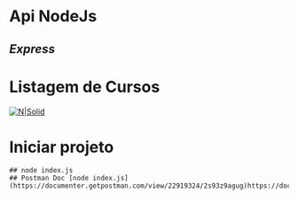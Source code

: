 # Api NodeJs 
## _Express_

# Listagem de Cursos

[![N|Solid](https://nodejs.org/static/images/logo.svg)](https://nodesource.com/products/nsolid)

# Iniciar projeto
    ## node index.js
    ## Postman Doc [node index.js](https://documenter.getpostman.com/view/22919324/2s93z9agug)https://documenter.getpostman.com/view/22919324/2s93z9agug
 
